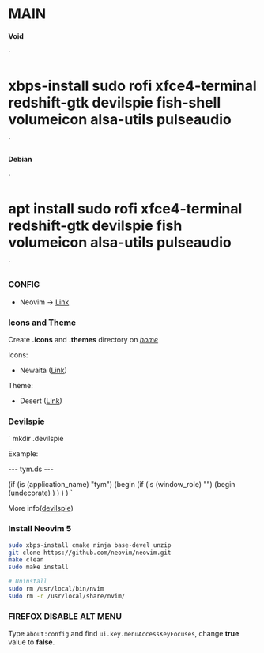 # MAIN

#### Void

`
# xbps-install sudo rofi xfce4-terminal redshift-gtk devilspie fish-shell volumeicon alsa-utils pulseaudio
`
#### Debian

`
# apt install sudo rofi xfce4-terminal redshift-gtk devilspie fish volumeicon alsa-utils pulseaudio
`

### CONFIG

- Neovim -> [Link](./config/nvim/README.md)

### Icons and Theme

Create __.icons__ and __.themes__ directory on [_home_](_home_)

Icons:

- Newaita ([Link](https://github.com/cbrnix/Newaita))

Theme:

- Desert ([Link](https://www.gnome-look.org/p/1449286/))

### Devilspie
`
mkdir .devilspie

Example:

--- tym.ds ---

(if (is (application_name) "tym")
    (begin 
        (if (is (window_role) "")
            (begin 
                (undecorate)
            )
        )
    )
)
`

More info([devilspie](https://help.ubuntu.com/community/Devilspie))

### Install Neovim 5

```bash
sudo xbps-install cmake ninja base-devel unzip
git clone https://github.com/neovim/neovim.git
make clean
sudo make install

# Uninstall
sudo rm /usr/local/bin/nvim
sudo rm -r /usr/local/share/nvim/
```

### FIREFOX DISABLE ALT MENU

Type `about:config` and find `ui.key.menuAccessKeyFocuses`, change __true__ value to __false__.
